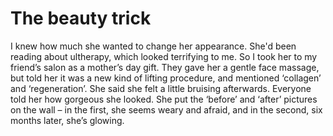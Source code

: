 The beauty trick
================
I knew how much she wanted to change her appearance. She'd been reading about ultherapy, which looked terrifying to me. So I took her to my friend’s salon as a mother’s day gift. They gave her a gentle face massage, but told her it was a new kind of lifting procedure, and mentioned ‘collagen’ and ‘regeneration’. She said she felt a little bruising afterwards. Everyone told her how gorgeous she looked. She put the ‘before’ and ‘after’ pictures on the wall – in the first, she seems weary and afraid, and in the second, six months later, she’s glowing.